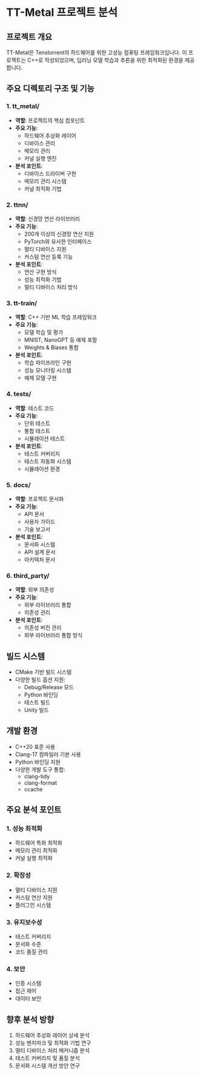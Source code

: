 # TT-Metal 프로젝트 분석

## 프로젝트 개요
TT-Metal은 Tenstorrent의 하드웨어를 위한 고성능 컴퓨팅 프레임워크입니다. 이 프로젝트는 C++로 작성되었으며, 딥러닝 모델 학습과 추론을 위한 최적화된 환경을 제공합니다.

## 주요 디렉토리 구조 및 기능

### 1. tt_metal/
- **역할**: 프로젝트의 핵심 컴포넌트
- **주요 기능**:
  - 하드웨어 추상화 레이어
  - 디바이스 관리
  - 메모리 관리
  - 커널 실행 엔진
- **분석 포인트**:
  - 디바이스 드라이버 구현
  - 메모리 관리 시스템
  - 커널 최적화 기법

### 2. ttnn/
- **역할**: 신경망 연산 라이브러리
- **주요 기능**:
  - 200개 이상의 신경망 연산 지원
  - PyTorch와 유사한 인터페이스
  - 멀티 디바이스 지원
  - 커스텀 연산 등록 기능
- **분석 포인트**:
  - 연산 구현 방식
  - 성능 최적화 기법
  - 멀티 디바이스 처리 방식

### 3. tt-train/
- **역할**: C++ 기반 ML 학습 프레임워크
- **주요 기능**:
  - 모델 학습 및 평가
  - MNIST, NanoGPT 등 예제 포함
  - Weights & Biases 통합
- **분석 포인트**:
  - 학습 파이프라인 구현
  - 성능 모니터링 시스템
  - 예제 모델 구현

### 4. tests/
- **역할**: 테스트 코드
- **주요 기능**:
  - 단위 테스트
  - 통합 테스트
  - 시뮬레이션 테스트
- **분석 포인트**:
  - 테스트 커버리지
  - 테스트 자동화 시스템
  - 시뮬레이션 환경

### 5. docs/
- **역할**: 프로젝트 문서화
- **주요 기능**:
  - API 문서
  - 사용자 가이드
  - 기술 보고서
- **분석 포인트**:
  - 문서화 시스템
  - API 설계 문서
  - 아키텍처 문서

### 6. third_party/
- **역할**: 외부 의존성
- **주요 기능**:
  - 외부 라이브러리 통합
  - 의존성 관리
- **분석 포인트**:
  - 의존성 버전 관리
  - 외부 라이브러리 통합 방식

## 빌드 시스템
- CMake 기반 빌드 시스템
- 다양한 빌드 옵션 지원:
  - Debug/Release 모드
  - Python 바인딩
  - 테스트 빌드
  - Unity 빌드

## 개발 환경
- C++20 표준 사용
- Clang-17 컴파일러 기본 사용
- Python 바인딩 지원
- 다양한 개발 도구 통합:
  - clang-tidy
  - clang-format
  - ccache

## 주요 분석 포인트

### 1. 성능 최적화
- 하드웨어 특화 최적화
- 메모리 관리 최적화
- 커널 실행 최적화

### 2. 확장성
- 멀티 디바이스 지원
- 커스텀 연산 지원
- 플러그인 시스템

### 3. 유지보수성
- 테스트 커버리지
- 문서화 수준
- 코드 품질 관리

### 4. 보안
- 인증 시스템
- 접근 제어
- 데이터 보안

## 향후 분석 방향
1. 하드웨어 추상화 레이어 상세 분석
2. 성능 벤치마크 및 최적화 기법 연구
3. 멀티 디바이스 처리 메커니즘 분석
4. 테스트 커버리지 및 품질 분석
5. 문서화 시스템 개선 방안 연구 